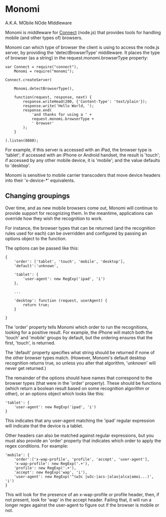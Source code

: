 # Monomi

A.K.A. MObile NOde MIddleware

Monomi is middleware for [Connect](http://github.com/senchalabs/connect)
(node.js) that provides tools for handling mobile (and other types of) browsers.

Monomi can which type of browser the client is using to access the node.js
server, by providing the 'detectBrowserType' middleware. It places the type of
browser (as a string) in the request.monomi.browserType property:

    var Connect = require("connect"),
        Monomi = require("monomi");
    
    Connect.createServer(
    
        Monomi.detectBrowserType(),
    
        function(request, response, next) {
            response.writeHead(200, {'Content-Type': 'text/plain'});
            response.write('Hello World, ');
            response.end(
                'and thanks for using a ' +
                request.monomi.browserType +
                ' browser'
            );
        }
    
    ).listen(8080);

For example, if this server is accessed with an iPad, the browser type is
'tablet'; if accessed with an iPhone or Android handset, the result is 'touch';
if accessed by any other mobile device, it is 'mobile'; and the value defaults
to 'desktop'.

Monomi is sensitive to mobile carrier transcoders that move device headers
into their 'x-device-*' equivalents.

## Changing groupings

Over time, and as new mobile browsers come out, Monomi will continue to provide
support for recognizing them. In the meantime, applications can override how
they wish the recognition to work.

For instance, the browser types that can be returned (and the recognition rules
used for each) can be overridden and configured by passing an options object to
the function.

The options can be passed like this:

    {
        'order': ['tablet', 'touch', 'mobile', 'desktop'],
        'default':'unknown',

        'tablet': {
            'user-agent': new RegExp('ipad', 'i')
        },
        
        ...
        
        'desktop': function (request, userAgent) {
            return true;
        }

    }
    
The 'order' property tells Monomi which order to run the recognitions, looking
for a positive result. For example, the iPhone will match both the 'touch' and
'mobile' groups by default, but the ordering ensures that the first, 'touch', is
returned.

The 'default' property specifies what string should be returned if none of the
other browser types match. (However, Monomi's default desktop recognition
returns true, so unless you alter that algorithm, 'unknown' will never get
returned.)

The remainder of the options should have names that correspond to the browser
types (that were in the 'order' property). These should be functions (which
return a boolean result based on some recognition algorithm or other), or an
options object which looks like this:

    'tablet': {
        'user-agent': new RegExp('ipad', 'i')
    }
    
This indicates that any user-agent matching the 'ipad' regular expression will
indicate that the device is a tablet.

Other headers can also be matched against regular expressions, but you must also
provide an 'order' property that indicates which order to apply the regex
conditions. For example:

    'mobile': {
        'order':['x-wap-profile', 'profile', 'accept', 'user-agent'],
        'x-wap-profile': new RegExp('.+'),
        'profile': new RegExp('.+'),
        'accept': new RegExp('wap', 'i'),
        'user-agent': new RegExp('^(w3c |w3c-|acs-|alav|alca|amoi...)', 'i')
    }

This will look for the presence of an x-wap-profile or profile header, then, if
not present, look for 'wap' in the accept header. Failing that, it will run a
longer regex against the user-agent to figure out if the browser is mobile or
not.
